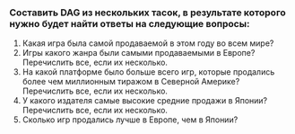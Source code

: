 ### Составить DAG из нескольких тасок, в результате которого нужно будет найти ответы на следующие вопросы:

1. Какая игра была самой продаваемой в этом году во всем мире?  
2. Игры какого жанра были самыми продаваемыми в Европе? Перечислить все, если их несколько.  
3. На какой платформе было больше всего игр, которые продались более чем миллионным тиражом в Северной Америке? Перечислить все, если их несколько.    
4. У какого издателя самые высокие средние продажи в Японии? Перечислить все, если их несколько.    
5. Сколько игр продались лучше в Европе, чем в Японии?  
